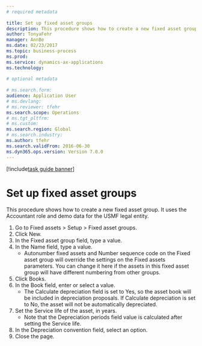 ```yaml
--- 
# required metadata 
 
title: Set up fixed asset groups
description: This procedure shows how to create a new fixed asset group. 
author: TonyaFehr 
manager: AnnBe 
ms.date: 02/23/2017
ms.topic: business-process 
ms.prod:  
ms.service: dynamics-ax-applications 
ms.technology:  
 
# optional metadata 
 
# ms.search.form:   
audience: Application User 
# ms.devlang:  
# ms.reviewer: tfehr 
ms.search.scope: Operations 
# ms.tgt_pltfrm:  
# ms.custom:  
ms.search.region: Global
# ms.search.industry: 
ms.author: tfehr 
ms.search.validFrom: 2016-06-30 
ms.dyn365.ops.version: Version 7.0.0 
---
```


[!include[task guide banner](../../includes/task-guide-banner.md)]

# Set up fixed asset groups

This procedure shows how to create a new fixed asset group. It uses the Accountant role and demo data for the USMF legal entity.

1. Go to Fixed assets > Setup > Fixed asset groups.
2. Click New.
3. In the Fixed asset group field, type a value.
4. In the Name field, type a value.
    * Autonumber fixed assets and Number sequence code on the Fixed asset group will override the settings on the Fixed assets parameters. You can change it here if the assets in this fixed asset group will have different numbering from other groups.  
5. Click Books.
6. In the Book field, enter or select a value.
    * The Calculate depreciation field is set to Yes, so the asset book will be included in depreciation proposals. If Calculate depreciation is set to No, the asset will not be automatically depreciated.  
7. Set the Service life of the asset, in years.
    * Note that the Depreciation periods field value is calculated after setting the Service life.  
8. In the Depreciation convention field, select an option.
9. Close the page.

